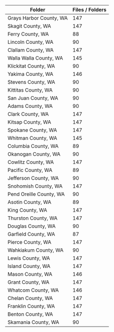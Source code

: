 | Folder                  |   Files / Folders |
|-------------------------|-------------------|
| Grays Harbor County, WA |               147 |
| Skagit County, WA       |               147 |
| Ferry County, WA        |                88 |
| Lincoln County, WA      |                90 |
| Clallam County, WA      |               147 |
| Walla Walla County, WA  |               145 |
| Klickitat County, WA    |                90 |
| Yakima County, WA       |               146 |
| Stevens County, WA      |                90 |
| Kittitas County, WA     |                90 |
| San Juan County, WA     |                90 |
| Adams County, WA        |                90 |
| Clark County, WA        |               147 |
| Kitsap County, WA       |               147 |
| Spokane County, WA      |               147 |
| Whitman County, WA      |               145 |
| Columbia County, WA     |                89 |
| Okanogan County, WA     |                90 |
| Cowlitz County, WA      |               147 |
| Pacific County, WA      |                89 |
| Jefferson County, WA    |                90 |
| Snohomish County, WA    |               147 |
| Pend Oreille County, WA |                90 |
| Asotin County, WA       |                89 |
| King County, WA         |               147 |
| Thurston County, WA     |               147 |
| Douglas County, WA      |                90 |
| Garfield County, WA     |                87 |
| Pierce County, WA       |               147 |
| Wahkiakum County, WA    |                90 |
| Lewis County, WA        |               147 |
| Island County, WA       |               147 |
| Mason County, WA        |               146 |
| Grant County, WA        |               147 |
| Whatcom County, WA      |               146 |
| Chelan County, WA       |               147 |
| Franklin County, WA     |               147 |
| Benton County, WA       |               147 |
| Skamania County, WA     |                90 |